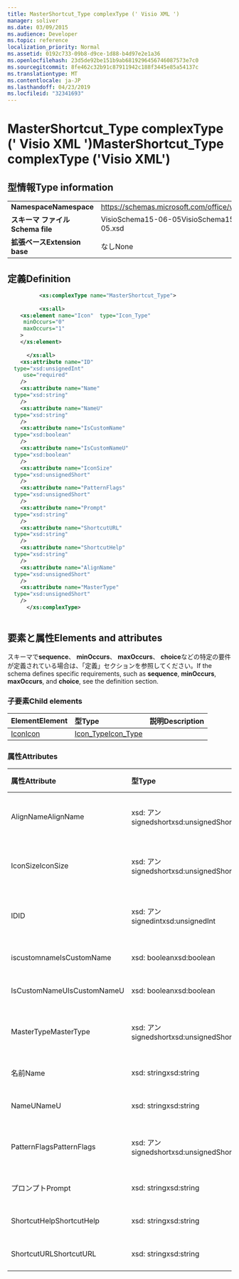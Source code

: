 ```yaml
---
title: MasterShortcut_Type complexType (' Visio XML ')
manager: soliver
ms.date: 03/09/2015
ms.audience: Developer
ms.topic: reference
localization_priority: Normal
ms.assetid: 0192c733-09b8-d9ce-1d88-b4d97e2e1a36
ms.openlocfilehash: 23d5de92be151b9ab6819296456746087573e7c0
ms.sourcegitcommit: 8fe462c32b91c87911942c188f3445e85a54137c
ms.translationtype: MT
ms.contentlocale: ja-JP
ms.lasthandoff: 04/23/2019
ms.locfileid: "32341693"
---
```

# <a name="mastershortcuttype-complextype-visio-xml"></a><span data-ttu-id="60794-102">MasterShortcut_Type complexType (' Visio XML ')</span><span class="sxs-lookup"><span data-stu-id="60794-102">MasterShortcut_Type complexType ('Visio XML')</span></span>

## <a name="type-information"></a><span data-ttu-id="60794-103">型情報</span><span class="sxs-lookup"><span data-stu-id="60794-103">Type information</span></span>

|||
|:-----|:-----|
|<span data-ttu-id="60794-104">**Namespace**</span><span class="sxs-lookup"><span data-stu-id="60794-104">**Namespace**</span></span> <br/> |https://schemas.microsoft.com/office/visio/2011/1/core  <br/> |
|<span data-ttu-id="60794-105">**スキーマ ファイル**</span><span class="sxs-lookup"><span data-stu-id="60794-105">**Schema file**</span></span> <br/> |<span data-ttu-id="60794-106">VisioSchema15-06-05</span><span class="sxs-lookup"><span data-stu-id="60794-106">VisioSchema15-2012-06-05.xsd</span></span>  <br/> |
|<span data-ttu-id="60794-107">**拡張ベース**</span><span class="sxs-lookup"><span data-stu-id="60794-107">**Extension base**</span></span> <br/> |<span data-ttu-id="60794-108">なし</span><span class="sxs-lookup"><span data-stu-id="60794-108">None</span></span>  <br/> |
   
## <a name="definition"></a><span data-ttu-id="60794-109">定義</span><span class="sxs-lookup"><span data-stu-id="60794-109">Definition</span></span>

```XML
          <xs:complexType name="MasterShortcut_Type">
          
          <xs:all>
    <xs:element name="Icon"  type="Icon_Type"
     minOccurs="0"
     maxOccurs="1"
    >
    </xs:element>
    
      </xs:all>
    <xs:attribute name="ID"
  type="xsd:unsignedInt"
     use="required"
    />
    <xs:attribute name="Name"
  type="xsd:string"
    />
    <xs:attribute name="NameU"
  type="xsd:string"
    />
    <xs:attribute name="IsCustomName"
  type="xsd:boolean"
    />
    <xs:attribute name="IsCustomNameU"
  type="xsd:boolean"
    />
    <xs:attribute name="IconSize"
  type="xsd:unsignedShort"
    />
    <xs:attribute name="PatternFlags"
  type="xsd:unsignedShort"
    />
    <xs:attribute name="Prompt"
  type="xsd:string"
    />
    <xs:attribute name="ShortcutURL"
  type="xsd:string"
    />
    <xs:attribute name="ShortcutHelp"
  type="xsd:string"
    />
    <xs:attribute name="AlignName"
  type="xsd:unsignedShort"
    />
    <xs:attribute name="MasterType"
  type="xsd:unsignedShort"
    />
      </xs:complexType>
      
```

## <a name="elements-and-attributes"></a><span data-ttu-id="60794-110">要素と属性</span><span class="sxs-lookup"><span data-stu-id="60794-110">Elements and attributes</span></span>

<span data-ttu-id="60794-111">スキーマで**sequence**、 **minOccurs**、 **maxOccurs**、 **choice**などの特定の要件が定義されている場合は、「定義」セクションを参照してください。</span><span class="sxs-lookup"><span data-stu-id="60794-111">If the schema defines specific requirements, such as **sequence**, **minOccurs**, **maxOccurs**, and **choice**, see the definition section.</span></span> 
  
### <a name="child-elements"></a><span data-ttu-id="60794-112">子要素</span><span class="sxs-lookup"><span data-stu-id="60794-112">Child elements</span></span>

|<span data-ttu-id="60794-113">**Element**</span><span class="sxs-lookup"><span data-stu-id="60794-113">**Element**</span></span>|<span data-ttu-id="60794-114">**型**</span><span class="sxs-lookup"><span data-stu-id="60794-114">**Type**</span></span>|<span data-ttu-id="60794-115">**説明**</span><span class="sxs-lookup"><span data-stu-id="60794-115">**Description**</span></span>|
|:-----|:-----|:-----|
|[<span data-ttu-id="60794-116">Icon</span><span class="sxs-lookup"><span data-stu-id="60794-116">Icon</span></span>](icon-element-mastershortcut_type-complextypevisio-xml.md) <br/> |[<span data-ttu-id="60794-117">Icon_Type</span><span class="sxs-lookup"><span data-stu-id="60794-117">Icon_Type</span></span>](icon_type-complextypevisio-xml.md) <br/> ||
   
### <a name="attributes"></a><span data-ttu-id="60794-118">属性</span><span class="sxs-lookup"><span data-stu-id="60794-118">Attributes</span></span>

|<span data-ttu-id="60794-119">**属性**</span><span class="sxs-lookup"><span data-stu-id="60794-119">**Attribute**</span></span>|<span data-ttu-id="60794-120">**型**</span><span class="sxs-lookup"><span data-stu-id="60794-120">**Type**</span></span>|<span data-ttu-id="60794-121">**必須**</span><span class="sxs-lookup"><span data-stu-id="60794-121">**Required**</span></span>|<span data-ttu-id="60794-122">**説明**</span><span class="sxs-lookup"><span data-stu-id="60794-122">**Description**</span></span>|<span data-ttu-id="60794-123">**可能な値**</span><span class="sxs-lookup"><span data-stu-id="60794-123">**Possible values**</span></span>|
|:-----|:-----|:-----|:-----|:-----|
|<span data-ttu-id="60794-124">AlignName</span><span class="sxs-lookup"><span data-stu-id="60794-124">AlignName</span></span>  <br/> |<span data-ttu-id="60794-125">xsd: アン signedshort</span><span class="sxs-lookup"><span data-stu-id="60794-125">xsd:unsignedShort</span></span>  <br/> |<span data-ttu-id="60794-126">省略可能</span><span class="sxs-lookup"><span data-stu-id="60794-126">optional</span></span>  <br/> ||<span data-ttu-id="60794-127">xsd: _ signedshort 型の値。</span><span class="sxs-lookup"><span data-stu-id="60794-127">Values of the xsd:unsignedShort type.</span></span>  <br/> |
|<span data-ttu-id="60794-128">IconSize</span><span class="sxs-lookup"><span data-stu-id="60794-128">IconSize</span></span>  <br/> |<span data-ttu-id="60794-129">xsd: アン signedshort</span><span class="sxs-lookup"><span data-stu-id="60794-129">xsd:unsignedShort</span></span>  <br/> |<span data-ttu-id="60794-130">省略可能</span><span class="sxs-lookup"><span data-stu-id="60794-130">optional</span></span>  <br/> ||<span data-ttu-id="60794-131">xsd: _ signedshort 型の値。</span><span class="sxs-lookup"><span data-stu-id="60794-131">Values of the xsd:unsignedShort type.</span></span>  <br/> |
|<span data-ttu-id="60794-132">ID</span><span class="sxs-lookup"><span data-stu-id="60794-132">ID</span></span>  <br/> |<span data-ttu-id="60794-133">xsd: アン signedint</span><span class="sxs-lookup"><span data-stu-id="60794-133">xsd:unsignedInt</span></span>  <br/> |<span data-ttu-id="60794-134">必須</span><span class="sxs-lookup"><span data-stu-id="60794-134">required</span></span>  <br/> ||<span data-ttu-id="60794-135">xsd:/signedint 型の値。</span><span class="sxs-lookup"><span data-stu-id="60794-135">Values of the xsd:unsignedInt type.</span></span>  <br/> |
|<span data-ttu-id="60794-136">iscustomname</span><span class="sxs-lookup"><span data-stu-id="60794-136">IsCustomName</span></span>  <br/> |<span data-ttu-id="60794-137">xsd: boolean</span><span class="sxs-lookup"><span data-stu-id="60794-137">xsd:boolean</span></span>  <br/> |<span data-ttu-id="60794-138">省略可能</span><span class="sxs-lookup"><span data-stu-id="60794-138">optional</span></span>  <br/> ||<span data-ttu-id="60794-139">xsd: boolean 型の値。</span><span class="sxs-lookup"><span data-stu-id="60794-139">Values of the xsd:boolean type.</span></span>  <br/> |
|<span data-ttu-id="60794-140">IsCustomNameU</span><span class="sxs-lookup"><span data-stu-id="60794-140">IsCustomNameU</span></span>  <br/> |<span data-ttu-id="60794-141">xsd: boolean</span><span class="sxs-lookup"><span data-stu-id="60794-141">xsd:boolean</span></span>  <br/> |<span data-ttu-id="60794-142">省略可能</span><span class="sxs-lookup"><span data-stu-id="60794-142">optional</span></span>  <br/> ||<span data-ttu-id="60794-143">xsd: boolean 型の値。</span><span class="sxs-lookup"><span data-stu-id="60794-143">Values of the xsd:boolean type.</span></span>  <br/> |
|<span data-ttu-id="60794-144">MasterType</span><span class="sxs-lookup"><span data-stu-id="60794-144">MasterType</span></span>  <br/> |<span data-ttu-id="60794-145">xsd: アン signedshort</span><span class="sxs-lookup"><span data-stu-id="60794-145">xsd:unsignedShort</span></span>  <br/> |<span data-ttu-id="60794-146">省略可能</span><span class="sxs-lookup"><span data-stu-id="60794-146">optional</span></span>  <br/> ||<span data-ttu-id="60794-147">xsd: _ signedshort 型の値。</span><span class="sxs-lookup"><span data-stu-id="60794-147">Values of the xsd:unsignedShort type.</span></span>  <br/> |
|<span data-ttu-id="60794-148">名前</span><span class="sxs-lookup"><span data-stu-id="60794-148">Name</span></span>  <br/> |<span data-ttu-id="60794-149">xsd: string</span><span class="sxs-lookup"><span data-stu-id="60794-149">xsd:string</span></span>  <br/> |<span data-ttu-id="60794-150">省略可能</span><span class="sxs-lookup"><span data-stu-id="60794-150">optional</span></span>  <br/> ||<span data-ttu-id="60794-151">xsd: string 型の値。</span><span class="sxs-lookup"><span data-stu-id="60794-151">Values of the xsd:string type.</span></span>  <br/> |
|<span data-ttu-id="60794-152">NameU</span><span class="sxs-lookup"><span data-stu-id="60794-152">NameU</span></span>  <br/> |<span data-ttu-id="60794-153">xsd: string</span><span class="sxs-lookup"><span data-stu-id="60794-153">xsd:string</span></span>  <br/> |<span data-ttu-id="60794-154">省略可能</span><span class="sxs-lookup"><span data-stu-id="60794-154">optional</span></span>  <br/> ||<span data-ttu-id="60794-155">xsd: string 型の値。</span><span class="sxs-lookup"><span data-stu-id="60794-155">Values of the xsd:string type.</span></span>  <br/> |
|<span data-ttu-id="60794-156">PatternFlags</span><span class="sxs-lookup"><span data-stu-id="60794-156">PatternFlags</span></span>  <br/> |<span data-ttu-id="60794-157">xsd: アン signedshort</span><span class="sxs-lookup"><span data-stu-id="60794-157">xsd:unsignedShort</span></span>  <br/> |<span data-ttu-id="60794-158">省略可能</span><span class="sxs-lookup"><span data-stu-id="60794-158">optional</span></span>  <br/> ||<span data-ttu-id="60794-159">xsd: _ signedshort 型の値。</span><span class="sxs-lookup"><span data-stu-id="60794-159">Values of the xsd:unsignedShort type.</span></span>  <br/> |
|<span data-ttu-id="60794-160">プロンプト</span><span class="sxs-lookup"><span data-stu-id="60794-160">Prompt</span></span>  <br/> |<span data-ttu-id="60794-161">xsd: string</span><span class="sxs-lookup"><span data-stu-id="60794-161">xsd:string</span></span>  <br/> |<span data-ttu-id="60794-162">省略可能</span><span class="sxs-lookup"><span data-stu-id="60794-162">optional</span></span>  <br/> ||<span data-ttu-id="60794-163">xsd: string 型の値。</span><span class="sxs-lookup"><span data-stu-id="60794-163">Values of the xsd:string type.</span></span>  <br/> |
|<span data-ttu-id="60794-164">ShortcutHelp</span><span class="sxs-lookup"><span data-stu-id="60794-164">ShortcutHelp</span></span>  <br/> |<span data-ttu-id="60794-165">xsd: string</span><span class="sxs-lookup"><span data-stu-id="60794-165">xsd:string</span></span>  <br/> |<span data-ttu-id="60794-166">省略可能</span><span class="sxs-lookup"><span data-stu-id="60794-166">optional</span></span>  <br/> ||<span data-ttu-id="60794-167">xsd: string 型の値。</span><span class="sxs-lookup"><span data-stu-id="60794-167">Values of the xsd:string type.</span></span>  <br/> |
|<span data-ttu-id="60794-168">ShortcutURL</span><span class="sxs-lookup"><span data-stu-id="60794-168">ShortcutURL</span></span>  <br/> |<span data-ttu-id="60794-169">xsd: string</span><span class="sxs-lookup"><span data-stu-id="60794-169">xsd:string</span></span>  <br/> |<span data-ttu-id="60794-170">省略可能</span><span class="sxs-lookup"><span data-stu-id="60794-170">optional</span></span>  <br/> ||<span data-ttu-id="60794-171">xsd: string 型の値。</span><span class="sxs-lookup"><span data-stu-id="60794-171">Values of the xsd:string type.</span></span>  <br/> |
   

